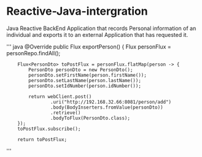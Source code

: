 # Reactive-Java-intergration

Java Reactive BackEnd Application that records Personal information of an individual and exports it to an external Application that has requested it.

''' java
 @Override
    public Flux<PersonDto> exportPerson() {
        Flux<Person> personFlux = personRepo.findAll();

        Flux<PersonDto> toPostFlux = personFlux.flatMap(person -> {
            PersonDto personDto = new PersonDto();
            personDto.setFirstName(person.firstName());
            personDto.setLastName(person.lastName());
            personDto.setIdNumber(person.idNumber());

            return webClient.post()
                    .uri("http://192.168.32.66:8081/person/add")
                    .body(BodyInserters.fromValue(personDto))
                    .retrieve()
                    .bodyToFlux(PersonDto.class);
        });
        toPostFlux.subscribe();

        return toPostFlux;
'''
